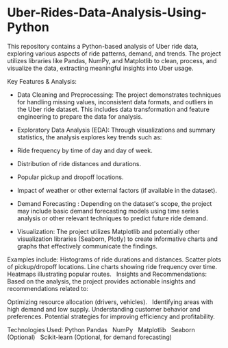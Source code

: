 # Uber-Rides-Data-Analysis-Using-Python
 This repository contains a Python-based analysis of Uber ride data, exploring various aspects 
 of ride patterns, demand, and trends.  The project utilizes libraries like Pandas, NumPy, and 
 Matplotlib to clean, process, and visualize the data, extracting meaningful insights into Uber 
 usage.   

Key Features & Analysis:

* Data Cleaning and Preprocessing: The project demonstrates techniques for handling missing 
  values, inconsistent data formats, and outliers in the Uber ride dataset. This includes data 
  transformation and feature engineering to prepare the data for analysis. 

* Exploratory Data Analysis (EDA): Through visualizations and summary statistics, the analysis 
  explores key trends such as:

* Ride frequency by time of day and day of week.

* Distribution of ride distances and durations.

* Popular pickup and dropoff locations.

* Impact of weather or other external factors (if available in the dataset).

* Demand Forecasting : Depending on the dataset's scope, the project may include basic demand 
  forecasting models using time series analysis or other relevant techniques to predict future 
  ride demand.

* Visualization: The project utilizes Matplotlib and potentially other visualization libraries 
  (Seaborn, Plotly) to create informative charts and graphs that effectively communicate the 
  findings.

Examples include:
Histograms of ride durations and distances.
Scatter plots of pickup/dropoff locations.
Line charts showing ride frequency over time.   
Heatmaps illustrating popular routes.
  
Insights and Recommendations: Based on the analysis, the project provides actionable insights and recommendations related to:

Optimizing resource allocation (drivers, vehicles).   
Identifying areas with high demand and low supply.
Understanding customer behavior and preferences.
Potential strategies for improving efficiency and profitability.

Technologies Used:
Python
Pandas   
NumPy   
Matplotlib   
Seaborn (Optional)   
Scikit-learn (Optional, for demand forecasting)

